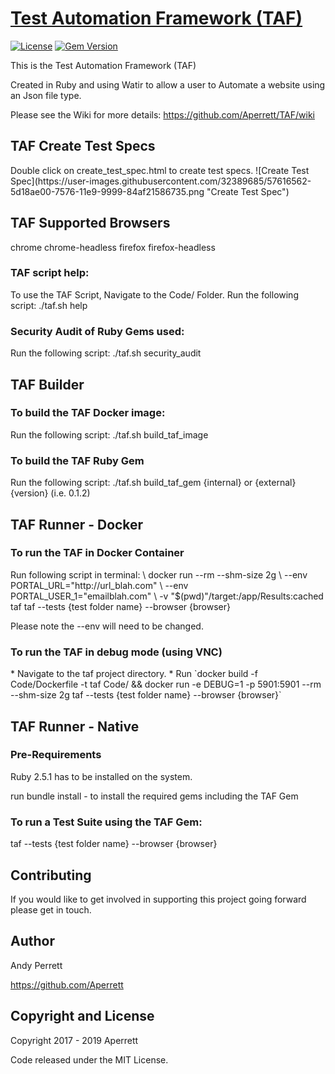 # [Test Automation Framework (TAF)](https://github.com/Aperrett/TAF)
[![License](https://img.shields.io/github/license/mashape/apistatus.svg)](https://opensource.org/licenses/MIT) [![Gem Version](https://badge.fury.io/rb/taf.svg)](https://badge.fury.io/rb/taf)

This is the Test Automation Framework (TAF)

Created in Ruby and using Watir to allow a user to Automate a website using an Json file type.

Please see the Wiki for more details: https://github.com/Aperrett/TAF/wiki

<h2>TAF Create Test Specs </h2>
Double click on create_test_spec.html to create test specs.
![Create Test Spec](https://user-images.githubusercontent.com/32389685/57616562-5d18ae00-7576-11e9-9999-84af21586735.png "Create Test Spec")

<h2>TAF Supported Browsers </h2>
chrome
chrome-headless
firefox
firefox-headless

<h3>TAF script help: </h3>
To use the TAF Script, Navigate to the Code/ Folder.
Run the following script: 
./taf.sh help

<h3>Security Audit of Ruby Gems used: </h3>
Run the following script: 
./taf.sh security_audit

<h2>TAF Builder</h2> 
<h3>To build the TAF Docker image:</h3>
Run the following script: 
./taf.sh build_taf_image

<h3>To build the TAF Ruby Gem</h3>
Run the following script: 
./taf.sh build_taf_gem {internal} or {external} {version} (i.e. 0.1.2)

<h2>TAF Runner - Docker</h2>
<h3>To run the TAF in Docker Container</h3>
Run following script in terminal: \
docker run --rm --shm-size 2g \
--env PORTAL_URL="http://url_blah.com" \
--env PORTAL_USER_1="emailblah.com" \
-v "$(pwd)"/target:/app/Results:cached taf taf --tests {test folder name} --browser {browser}

Please note the --env will need to be changed.

<h3>To run the TAF in debug mode (using VNC)</h3>
* Navigate to the taf project directory.
* Run `docker build -f Code/Dockerfile -t taf Code/ && docker run -e DEBUG=1 -p 5901:5901 --rm --shm-size 2g taf --tests {test folder name} --browser {browser}`

<h2>TAF Runner - Native</h2>
<h3>Pre-Requirements</h3>
Ruby 2.5.1 has to be installed on the system.

run bundle install - to install the required gems including the TAF Gem

<h3>To run a Test Suite using the TAF Gem:</h3>
taf --tests {test folder name} --browser {browser}

<h2>Contributing</h2>

If you would like to get involved in supporting this project going forward please get in touch.

<h2>Author</h2>

Andy Perrett

https://github.com/Aperrett


<h2>Copyright and License</h2>

Copyright 2017 - 2019 Aperrett

Code released under the MIT License.
